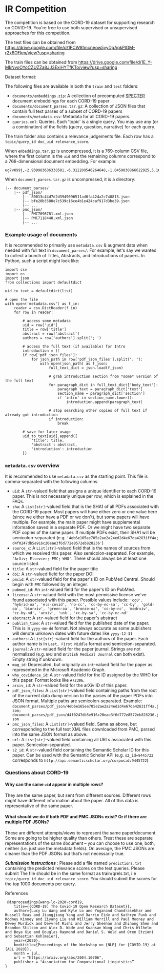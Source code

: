 # IR Competition

The competition is based on the CORD-19 dataset for supporting research on COVID-19. You're free to use both supervised or unsupervised approaches for this competition.

The test files can be obtained from https://drive.google.com/file/d/1FCW8fmcneow5yyDgApkPIGM-r2x6OFkm/view?usp=sharing

The train files can be obtained from https://drive.google.com/file/d/1E_Y-MkNvoOYoCZUZZa8JJ3ExiHYTfKTo/view?usp=sharing

Dataset format:

The following files are available in both the `train` and `test` folders:

- `documents/embeddings.zip`:  A collection of precomputed [SPECTER](https://arxiv.org/abs/2004.07180) document embeddings for each CORD-19 paper
- `documents/document_parses.tar.gz`: A collection of JSON files that contain full text parses of a subset of CORD-19 papers
- `documents/metadata.csv`: Metadata for all CORD-19 papers.
- `queries.xml`: Queries. Each 'topic' is a single query. You may use any (or a combination) of the fields (query, question, narrative) for each query.

The train folder also contains a relevance judgements file. Each row has a `topic/query_id doc_uid relevance_score`. 

When `embeddings.tar.gz` is uncompressed, it is a 769-column CSV file, where the first column is the `uid` and the remaining columns correspond to a 768-dimensional document embedding.  For example:

```
ug7v899j,-2.939983606338501,-6.312200546264648,-1.0459030866622925,5.164162635803223,-0.32564637064933777,-2.507413387298584,1.735608696937561,1.9363566637039185,0.622501015663147,1.5613162517547607,...
```



When `document_parses.tar.gz` is uncompressed, it is a directory:

```
|-- document_parses/
    |-- pdf_json/
        |-- 80013c44d7d2d3949096511ad6fa424a2c740813.json
        |-- bfe20b3580e7c539c16ce4b1e424caf917d3be39.json
        |-- ...
    |-- pmc_json/
        |-- PMC7096781.xml.json
        |-- PMC7118448.xml.json
        |-- ...
```



### Example usage of documents

It is recommended to primarily use `metadata.csv` & augment data when needed with full text in `document_parses/`.  For example, let's say we wanted to collect a bunch of Titles, Abstracts, and Introductions of papers.  In Python, such a script might look like:

```
import csv
import os
import json
from collections import defaultdict

uid_to_text = defaultdict(list)

# open the file
with open('metadata.csv') as f_in:
    reader = csv.DictReader(f_in)
    for row in reader:
    
        # access some metadata
        uid = row['uid']
        title = row['title']
        abstract = row['abstract']
        authors = row['authors'].split('; ')

        # access the full text (if available) for Intro
        introduction = []
        if row['pdf_json_files']:
            for json_path in row['pdf_json_files'].split('; '):
                with open(json_path) as f_json:
                    full_text_dict = json.load(f_json)
                    
                    # grab introduction section from *some* version of the full text
                    for paragraph_dict in full_text_dict['body_text']:
                        paragraph_text = paragraph_dict['text']
                        section_name = paragraph_dict['section']
                        if 'intro' in section_name.lower():
                            introduction.append(paragraph_text)

                    # stop searching other copies of full text if already got introduction
                    if introduction:
                        break

        # save for later usage
        uid_to_text[uid].append({
            'title': title,
            'abstract': abstract,
            'introduction': introduction
        })
```

### `metadata.csv` overview

It is recommended to use `metadata.csv` as the starting point.  This file is comma-separated with the following columns:

- `uid`:  A `str`-valued field that assigns a unique identifier to each CORD-19 paper.  This is not necessariy unique per row, which is explained in the FAQs.
- `sha`:  A `List[str]`-valued field that is the SHA1 of all PDFs associated with the CORD-19 paper.  Most papers will have either zero or one value here (since we either have a PDF or we don't), but some papers will have multiple.  For example, the main paper might have supplemental information saved in a separate PDF.  Or we might have two separate PDF copies of the same paper.  If multiple PDFs exist, their SHA1 will be semicolon-separated (e.g. `'4eb6e165ee705e2ae2a24ed2d4e67da42831ff4a; d4f0247db5e916c20eae3f6d772e8572eb828236'`)
- `source_x`:  A `List[str]`-valued field that is the names of sources from which we received this paper.  Also semicolon-separated.  For example, `'ArXiv; Elsevier; PMC; WHO'`.  There should always be at least one source listed.
- `title`:  A `str`-valued field for the paper title
- `doi`: A `str`-valued field for the paper DOI
- `pmcid`: A `str`-valued field for the paper's ID on PubMed Central.  Should begin with `PMC` followed by an integer.
- `pubmed_id`: An `int`-valued field for the paper's ID on PubMed.  
- `license`: A `str`-valued field with the most permissive license we've found associated with this paper.  Possible values include:  `'cc0', 'hybrid-oa', 'els-covid', 'no-cc', 'cc-by-nc-sa', 'cc-by', 'gold-oa', 'biorxiv', 'green-oa', 'bronze-oa', 'cc-by-nc', 'medrxiv', 'cc-by-nd', 'arxiv', 'unk', 'cc-by-sa', 'cc-by-nc-nd'`
- `abstract`: A `str`-valued field for the paper's abstract
- `publish_time`:  A `str`-valued field for the published date of the paper.  This is in `yyyy-mm-dd` format.  Not always accurate as some publishers will denote unknown dates with future dates like `yyyy-12-31`
- `authors`:  A `List[str]`-valued field for the authors of the paper.  Each author name is in `Last, First Middle` format and semicolon-separated.
- `journal`:  A `str`-valued field for the paper journal.  Strings are not normalized (e.g. `BMJ` and `British Medical Journal` can both exist). Empty string if unknown.
- `mag_id`:  Deprecated, but originally an `int`-valued field for the paper as represented in the Microsoft Academic Graph.
- `who_covidence_id`:  A `str`-valued field for the ID assigned by the WHO for this paper.  Format looks like `#72306`. 
- `arxiv_id`:  A `str`-valued field for the arXiv ID of this paper.
- `pdf_json_files`:  A `List[str]`-valued field containing paths from the root of the current data dump version to the parses of the paper PDFs into JSON format.  Multiple paths are semicolon-separated.  Example: `document_parses/pdf_json/4eb6e165ee705e2ae2a24ed2d4e67da42831ff4a.json; document_parses/pdf_json/d4f0247db5e916c20eae3f6d772e8572eb828236.json`
- `pmc_json_files`:  A `List[str]`-valued field.  Same as above, but corresponding to the full text XML files downloaded from PMC, parsed into the same JSON format as above.
- `url`: A `List[str]`-valued field containing all URLs associated with this paper.  Semicolon-separated.
- `s2_id`:  A `str`-valued field containing the Semantic Scholar ID for this paper.  Can be used with the Semantic Scholar API (e.g. `s2_id=9445722` corresponds to `http://api.semanticscholar.org/corpusid:9445722`)


### Questions about CORD-19

#### Why can the same `uid` appear in multiple rows?
They are the same paper, but sent from different sources. Different rows might have different information about the paper. All of this data is representative of the same paper. 

#### What should we do if both PDF and PMC JSONs exist?  Or if there are multiple PDF JSONs?
These are different attempts/views to represent the same paper/document.  Some are going to be higher quality than others.  Treat these are separate representations of the same document – you can choose to use one, both, neither (i.e. just use the metadata fields).  On average, the PMC JSONs are cleaner than the PDF JSONs but that’s not necessarily true. 



***Submission Instructions*** : Please add a  file named `predictions.txt` containing the predicted relevance scores on the test queries. Please submit The file should be in the same format as train/qrels.txt, i.e `topic/query_id doc_uid relevance_score`. You should submit the scores for the top 1000 documents per query.

References

```
 @inproceedings{wang-lo-2020-cord19,
    title={{CORD-19: The Covid-19 Open Research Dataset}},
    author={Lucy Lu Wang and Kyle Lo and Yoganand Chandrasekhar and Russell Reas and Jiangjiang Yang and Darrin Eide and Kathryn Funk and Rodney Kinney and Ziyang Liu and William Merrill and Paul Mooney and Dewey Murdick and Devvret Rishi and Jerry Sheehan and Zhihong Shen and Brandon Stilson and Alex D. Wade and Kuansan Wang and Chris Wilhelm and Boya Xie and Douglas Raymond and Daniel S. Weld and Oren Etzioni and Sebastian Kohlmeier},
    year={2020},
    booktitle={Proceedings of the Workshop on {NLP} for {COVID-19} at {ACL 2020}},
    month = jul,
    url = "https://arxiv.org/abs/2004.10706",
    publisher = "Association for Computational Linguistics”
}
```
